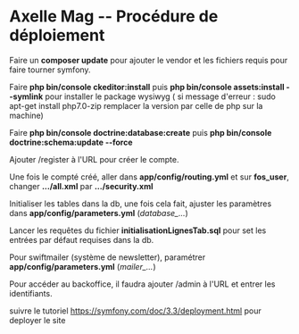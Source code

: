 Axelle Mag -- Procédure de déploiement
==========

Faire un **composer update** pour ajouter le vendor et les fichiers requis pour faire tourner symfony.

Faire **php bin/console ckeditor:install** puis **php bin/console assets:install --symlink** pour installer le package wysiwyg
 ( si message d'erreur  : sudo apt-get install php7.0-zip  remplacer la version par celle de php sur la machine)

Faire **php bin/console doctrine:database:create** puis **php bin/console doctrine:schema:update --force**

Ajouter /register à l'URL pour créer le compte.

Une fois le compté créé, aller dans **app/config/routing.yml** et sur **fos_user**, changer **.../all.xml** par **.../security.xml**

Initialiser les tables dans la db, une fois cela fait, ajuster les paramètres dans **app/config/parameters.yml** (*database_...*)

Lancer les requêtes du fichier **initialisationLignesTab.sql** pour set les entrées par défaut requises dans la db.

Pour swiftmailer (système de newsletter), paramétrer **app/config/parameters.yml** (*mailer_...*)

Pour accéder au backoffice, il faudra ajouter /admin à l'URL et entrer les identifiants.

suivre le tutoriel https://symfony.com/doc/3.3/deployment.html pour deployer le site
